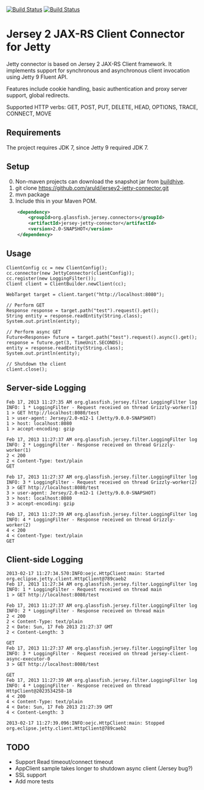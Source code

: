 [![Build Status](https://travis-ci.org/aruld/jersey2-jetty-connector.png)](https://travis-ci.org/aruld/jersey2-jetty-connector)
[![Build Status](https://buildhive.cloudbees.com/job/aruld/job/jersey2-jetty-connector/org.glassfish.jersey.connectors$jersey-jetty-connector/badge/icon)](https://buildhive.cloudbees.com/job/aruld/job/jersey2-jetty-connector/org.glassfish.jersey.connectors$jersey-jetty-connector/)

Jersey 2 JAX-RS Client Connector for Jetty
===============================

Jetty connector is based on Jersey 2 JAX-RS Client framework. It implements support for synchronous and
asynchronous client invocation using Jetty 9 Fluent API.

Features include cookie handling, basic authentication and proxy server support, global redirects.

Supported HTTP verbs: GET, POST, PUT, DELETE, HEAD, OPTIONS, TRACE, CONNECT, MOVE

Requirements
----

The project requires JDK 7, since Jetty 9 required JDK 7.

Setup
-----

0. Non-maven projects can download the snapshot jar from [buildhive](https://buildhive.cloudbees.com/job/aruld/job/jersey2-jetty-connector/org.glassfish.jersey.connectors$jersey-jetty-connector/lastSuccessfulBuild/artifact/).
1. git clone https://github.com/aruld/jersey2-jetty-connector.git
2. mvn package
3. Include this in your Maven POM.

```xml
    <dependency>
        <groupId>org.glassfish.jersey.connectors</groupId>
        <artifactId>jersey-jetty-connector</artifactId>
        <version>2.0-SNAPSHOT</version>
    </dependency>
```


Usage
-----

    ClientConfig cc = new ClientConfig();
    cc.connector(new JettyConnector(clientConfig));
    cc.register(new LoggingFilter());
    Client client = ClientBuilder.newClient(cc);

    WebTarget target = client.target("http://localhost:8080");

    // Perform GET
    Response response = target.path("test").request().get();
    String entity = response.readEntity(String.class);
    System.out.println(entity);

    // Perform async GET
    Future<Response> future = target.path("test").request().async().get();
    response = future.get(3, TimeUnit.SECONDS);
    entity = response.readEntity(String.class);
    System.out.println(entity);

    // Shutdown the client
    client.close();


Server-side Logging
------

    Feb 17, 2013 11:27:35 AM org.glassfish.jersey.filter.LoggingFilter log
    INFO: 1 * LoggingFilter - Request received on thread Grizzly-worker(1)
    1 > GET http://localhost:8080/test
    1 > user-agent: Jersey/2.0-m12-1 (Jetty/9.0.0-SNAPSHOT)
    1 > host: localhost:8080
    1 > accept-encoding: gzip

    Feb 17, 2013 11:27:37 AM org.glassfish.jersey.filter.LoggingFilter log
    INFO: 2 * LoggingFilter - Response received on thread Grizzly-worker(1)
    2 < 200
    2 < Content-Type: text/plain
    GET

    Feb 17, 2013 11:27:37 AM org.glassfish.jersey.filter.LoggingFilter log
    INFO: 3 * LoggingFilter - Request received on thread Grizzly-worker(2)
    3 > GET http://localhost:8080/test
    3 > user-agent: Jersey/2.0-m12-1 (Jetty/9.0.0-SNAPSHOT)
    3 > host: localhost:8080
    3 > accept-encoding: gzip

    Feb 17, 2013 11:27:39 AM org.glassfish.jersey.filter.LoggingFilter log
    INFO: 4 * LoggingFilter - Response received on thread Grizzly-worker(2)
    4 < 200
    4 < Content-Type: text/plain
    GET

Client-side Logging
------

    2013-02-17 11:27:34.570:INFO:oejc.HttpClient:main: Started org.eclipse.jetty.client.HttpClient@789caeb2
    Feb 17, 2013 11:27:34 AM org.glassfish.jersey.filter.LoggingFilter log
    INFO: 1 * LoggingFilter - Request received on thread main
    1 > GET http://localhost:8080/test

    Feb 17, 2013 11:27:37 AM org.glassfish.jersey.filter.LoggingFilter log
    INFO: 2 * LoggingFilter - Response received on thread main
    2 < 200
    2 < Content-Type: text/plain
    2 < Date: Sun, 17 Feb 2013 21:27:37 GMT
    2 < Content-Length: 3

    GET
    Feb 17, 2013 11:27:37 AM org.glassfish.jersey.filter.LoggingFilter log
    INFO: 3 * LoggingFilter - Request received on thread jersey-client-async-executor-0
    3 > GET http://localhost:8080/test

    GET
    Feb 17, 2013 11:27:39 AM org.glassfish.jersey.filter.LoggingFilter log
    INFO: 4 * LoggingFilter - Response received on thread HttpClient@2023534258-18
    4 < 200
    4 < Content-Type: text/plain
    4 < Date: Sun, 17 Feb 2013 21:27:39 GMT
    4 < Content-Length: 3

    2013-02-17 11:27:39.096:INFO:oejc.HttpClient:main: Stopped org.eclipse.jetty.client.HttpClient@789caeb2


TODO
----

* Support Read timeout/connect timeout
* AppClient sample takes longer to shutdown async client (Jersey bug?)
* SSL support
* Add more tests
